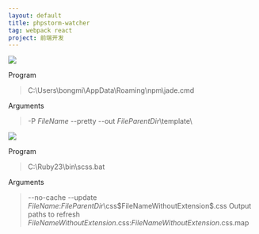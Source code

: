 ```yaml
---
layout: default
title: phpstorm-watcher
tag: webpack react
project: 前端开发
---
```


![](https://app.yinxiang.com/shard/s64/res/14963215-29d4-4583-aa8e-8d25d1363a3b.png)

Program
>C:\Users\bongmi\AppData\Roaming\npm\jade.cmd

Arguments
> -P $FileName$ --pretty --out $FileParentDir$\template\

![](https://app.yinxiang.com/shard/s64/res/1c609a6a-7b53-44fa-9c53-d2db54df3aed.png)

Program
>C:\Ruby23\bin\scss.bat

Arguments
>--no-cache --update $FileName$:$FileParentDir$\css\$FileNameWithoutExtension$.css
Output paths to refresh
$FileNameWithoutExtension$.css:$FileNameWithoutExtension$.css.map
